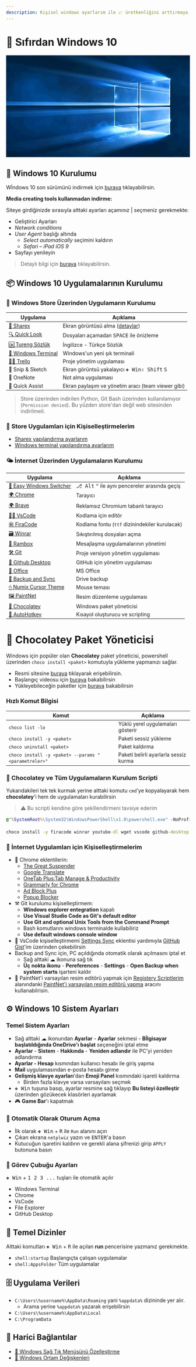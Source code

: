 ```yaml
---
description: Kişisel windows ayarlarım ile 📈 üretkenliğini arttırmaya ne dersin?
---
```


# 🚀 Sıfırdan Windows 10

![](../../res/windows_10_pic.png)

## 👷‍ Windows 10 Kurulumu

Wİndows 10 son sürümünü indirmek için [buraya](https://www.microsoft.com/tr-tr/software-download/windows10) tıklayabilirsin.

**Media creating tools kullanmadan indirme:**

Siteye girdiğinizde sırasıyla alttaki ayarları açamınız | seçmeniz gerekmekte:

- Geliştirici Ayarları
- _Network conditions_
- _User Agent_ başlığı altında
  - _Select automatically_ seçimini kaldırın
  - _Safari – iPad iOS 9_
- Sayfayı yenileyin

> Detaylı bilgi için [buraya](https://pureinfotech.com/download-windows-10-iso-without-media-creation-tool/) tıklayabilirsin.

## 📦 Windows 10 Uygulamalarının Kurulumu

### 👜 Windows Store Üzerinden Uygulamarın Kurulumu

| Uygulama                                                                                                                                                                       | Açıklama                                                                       |
| ------------------------------------------------------------------------------------------------------------------------------------------------------------------------------ | ------------------------------------------------------------------------------ |
| [🎴 Sharex](https://www.microsoft.com/tr-tr/p/sharex/9nblggh4z1sp?activetab=pivot%3Aoverviewtab)                                                                               | Ekran görüntüsü alma ([detaylar](https://www.youtube.com/watch?v=NB32QYt8WfI)) |
| [🔍 Quick Look](https://www.microsoft.com/tr-tr/p/quicklook/9nv4bs3l1h4s?activetab=pivot:overviewtab)                                                                          | Dosyaları açamadan <kbd>SPACE</kbd> ile önizleme                               |
| [🆗 Tureng Sözlük](https://www.microsoft.com/tr-tr/p/tureng-sozluk/9wzdncrfjb1g?utm_source=AppAgg.com&utm_medium=AppAgg&utm_campaign=AppAgg&rtc=1&activetab=pivot:overviewtab) | İngilizce - Türkçe Sözlük                                                      |
| [🖤 Windows Terminal](https://www.microsoft.com/tr-tr/p/windows-terminal-preview/9n0dx20hk701?activetab=pivot:overviewtab)                                                     | Windows'un yeni şık terminali                                                  |
| [👨‍💼 Trello](https://www.microsoft.com/tr-tr/p/trello/9nblggh4xxvw?activetab=pivot:overviewtab)                                                                              | Proje yönetim uygulaması                                                       |
| 🎴 Snip & Sketch                                                                                                                                                               | Ekran görüntsü yakalayıcı <kbd>❖ Win</kbd><kbd>⇧ Shift</kbd> <kbd>S</kbd>      |
| 📔 OneNote                                                                                                                                                                     | Not alma uygulaması                                                            |
| 🤝 Quick Assist                                                                                                                                                                | Ekran paylaşım ve yönetim aracı (team viewer gibi)                             |


> Store üzerinden indirilen Python, Git Bash üzerinden kullanılamıyor (`Permission denied`). Bu yüzden store'dan değil web sitesinden indirilmeli.

### 🤸‍ Store Uygulamları için Kişiselleştirmelerim

- [Sharex yapılandırma ayarlarım](https://drive.google.com/uc?id=18qJhuV9gOZYnRBdKklEA0UmMnwyJO8xV)
- [Windows terminal yapılandırma ayarlarım](https://gist.github.com/yedhrab/748ed0216864c3ea0dea224d988c97cb)

### 🌤 İnternet Üzerinden Uygulamaların Kurulumu

| Uygulama                                                                                  | Açıklama                                                         |
| ----------------------------------------------------------------------------------------- | ---------------------------------------------------------------- |
| [🔁 Easy Windows Switcher](https://neosmart.net/EasySwitch/)                              | <kbd>⎇ Alt</kbd> <kbd>"</kbd> ile aynı pencereler arasında geçiş |
| [🌍 Chrome](https://www.google.com/chrome/)                                               | Tarayıcı                                                         |
| [🌍 Brave](https://brave.com/)                                                            | Reklamsız Chromium tabanlı tarayıcı                              |
| [👨‍💻 VsCode](https://code.visualstudio.com/download)                                    | Kodlama için editör                                              |
| [㊙ FiraCode](https://github.com/tonsky/FiraCode)                                         | Kodlama fontu (`ttf` dizinindekiler kurulacak)                   |
| [🗃 Winrar](https://www.win-rar.com/download.html?&L=0)                                   | Sıkıştırılmış dosyaları açma                                     |
| [📨 Rambox](https://rambox.pro/#pricing)                                                  | Mesajlaşma uygulamalarının yönetimi                              |
| [🛠 Git](https://git-scm.com/downloads)                                                   | Proje versiyon yönetim uygulaması                                |
| [🐙 Github Desktop](https://desktop.github.com/)                                          | GitHub için yönetim uygulaması                                   |
| [🏢 Office](https://bit.ly/2kjVZe9)                                                       | MS Office                                                        |
| [📂 Backup and Sync](https://www.google.com/drive/download/backup-and-sync/)              | Drive backup                                                     |
| [🖱 Numix Cursor Theme](https://drive.google.com/uc?id=1odtFIqAEfnvBH5Zk5ZefPnm77kZIxxQp) | Mouse teması                                                     |
| [🖼 PaintNet](https://www.dotpdn.com/downloads/pdn.html)                                  | Resim düzenleme uygulaması                                       |
| [🍫 Chocolatey](https://chocolatey.org/)                                                  | Windows paket yöneticisi                                         |
| [💫 AutoHotkey](https://www.autohotkey.com/)                                              | Kısayol oluşturucu ve scripting                                  |

# 🍫 Chocolatey Paket Yöneticisi

Windows için popüler olan **Chocolatey** paket yöneticisi, powershell üzerinden `choco install <paket>` komutuyla yükleme yapmanızı sağlar.

- Resmi sitesine [buraya](https://chocolatey.org/) tıklayarak erişebilirsin.
- Başlangıç videosu için [buraya](https://www.youtube.com/watch?v=hfgZYpo5moA) bakabilirsin
- Yükleyebileceğin paketler için [buraya](https://chocolatey.org/packages) bakabilirsin

### Hızlı Komut Bilgisi

| Komut                                                | Açıklama                              |
| ---------------------------------------------------- | ------------------------------------- |
| `choco list -lo`                                     | Yüklü yerel uygulamaları gösterir     |
| `choco install -y <paket>`                           | Paketi sessiz yükleme                 |
| `choco uninstall <paket>`                            | Paket kaldırma                        |
| `choco install -y <paket> --params "<parametreler>"` | Paketi belirli ayarlarla sessiz kurma |

### 🍫 Chocolatey ve Tüm Uygulamaların Kurulum Scripti

Yukarıdakileri tek tek kurmak yerine alttaki komutu `cmd`'ye kopyalayarak hem **chocolatey**'i hem de uygulamaları kurabilirsin

> ⚠ Bu scripti kendine göre şekillendirmeni tavsiye ederim

```cmd
@"%SystemRoot%\System32\WindowsPowerShell\v1.0\powershell.exe" -NoProfile -InputFormat None -ExecutionPolicy Bypass -Command "iex ((New-Object System.Net.WebClient).DownloadString('https://chocolatey.org/install.ps1'))" && SET "PATH=%PATH%;%ALLUSERSPROFILE%\chocolatey\bin"

choco install -y firacode winrar youtube-dl wget vscode github-desktop python3 git --params "/GitAndUnixToolsOnPath /NoShellIntegration /WindowsTerminal"

```

### 🤸‍ İnternet Uygulamları için Kişiselleştirmelerim

- 🎇 Chrome eklentilerin:
  - [The Great Suspender](https://chrome.google.com/webstore/detail/the-great-suspender/klbibkeccnjlkjkiokjodocebajanakg?hl=en)
  - [Google Translate](https://chrome.google.com/webstore/search/translate?hl=en)
  - [OneTab Plus:Tab Manage & Productivity](https://chrome.google.com/webstore/detail/onetab-plustab-manage-pro/lepdjbhbkpfenckechpdfohdmkhogojf?hl=en)
  - [Grammarly for Chrome](https://chrome.google.com/webstore/detail/grammarly-for-chrome/kbfnbcaeplbcioakkpcpgfkobkghlhen?hl=en)
  - [Ad Block Plus](https://chrome.google.com/webstore/detail/adblock-plus-free-ad-bloc/cfhdojbkjhnklbpkdaibdccddilifddb)
  - [Popup Blocker](https://chrome.google.com/webstore/detail/pop-up-blocker-for-chrome/bkkbcggnhapdmkeljlodobbkopceiche)
- ⚒ Git kurulumu kişiselleştirmem:
  - **Windows explorer entegration** kapalı
  - **Use Visual Studio Code as Git's default editor**
  - **Use Git and optional Unix Tools from the Command Prompt**
  - Bash komutlarını windows terminalde kullabiliriz
  - **Use default windows console window**
- 🥧 VsCode kişiselleştirmemi [Settings Sync](https://marketplace.visualstudio.com/itemdetails?itemName=Shan.code-settings-sync) eklentisi yardımıyla [GitHub Gist](https://gist.github.com/yedhrab/4b13743a36cece5c3c22a5042897a83d)'im üzerinden çekebilirsin
- Backup and Sync için, PC açıldığında otomatik olarak açılmasını iptal et
  - Sağ alttaki ☁ ikonuna sağ tık
  - **Üç nokta ikonu** - **Pereferences** - **Settings** - **Open Backup when system starts** işarteni kaldır
- 🔧 PaintNet'i varsayılan resim editörü yapmak için [Registery Scriptlerim](./Registery%20Scriptlerim) alanındanki [PaintNet'i varsayılan resim editörü yapma](./Registery%20Scriptlerim/PaintNet%27i%20varsay%C4%B1lan%20resim%20edit%C3%B6r%C3%BC%20yapma.reg) aracını kullanabilrisin.

## ⚙ Windows 10 Sistem Ayarları

###  Temel Sistem Ayarları

- Sağ alttaki ☁ ikonundan **Ayarlar** - **Ayarlar** sekmesi - **Bİlgisayar başlatıldığında OneDrive'ı başlat** seçeneğini iptal etme
- **Ayarlar** - **Sistem** - **Hakkında** - **Yeniden adlandır** ile PC'yi yeniden adlandırma
- **Ayarlar - Hesap** kısmından kullanıcı hesabı ile giriş yapma
- **Mail** uygulamasından e-posta hesabı girme
- **Gelişmiş klavye ayarları**'dan **Emoji Panel** kısmındaki işareti kaldırma
  - Birden fazla klavye varsa varsayılanı seçmek
- <kbd>❖ Win</kbd> tuşuna basıp, ayarlar resmine sağ tıklayıp **Bu listeyi özelleştir** üzerinden gözükecek klasörleri ayarlamak
- 🎮 **Game Bar**'ı kapatmak

### 🔑 Otomatik Olarak Oturum Açma

- İlk olarak <kbd>❖ Win</kbd> + <kbd>R</kbd> ile `Run` alanını açın
- Çıkan ekrana `netplwiz` yazın ve <kbd>ENTER</kbd>'a basın
- Kutucuğun işaretini kaldırın ve gerekli alana şifrenizi girip `APPLY` butonuna basın

### 🍢 Görev Çubuğu Ayarları

<kbd>❖ Win</kbd> + <kbd>1 2 3 ...</kbd> tuşları ile otomatik açılır

- Windows Terminal
- Chrome
- VsCode
- File Explorer
- GitHub Desktop

## 📂 Temel Dizinler

Alttaki komutları <kbd>❖ Win</kbd> + <kbd>R</kbd> ile açılan **run** pencerisine yazmanız gerekmekte.

- `shell:startup` Başlangıçta çalışan uygulamalar
- `shell:AppsFolder` Tüm uygulamalar

## 🗄 Uygulama Verileri

- `C:\Users\%username%\AppData\Roaming` yani `%appdata%` dizininde yer alır.
  - Arama yerine `%appdata%` yazarak erişebilirsin
- `C:\Users\%username%\AppData\Local`
- `C:\ProgramData`

## 🔗 Harici Bağlantılar

- [🧱 Windows Sağ Tık Menüsünü Özelleştirme](./Windows%2010%20Di%C4%9Fer%20Notlar/Windows%20Sa%C4%9F%20T%C4%B1k%20Men%C3%BCs%C3%BCn%C3%BC%20%C3%96zelle%C5%9Ftirme.md)
- [🌆 Windows Ortam Değişkenleri](./Windows%2010%20Di%C4%9Fer%20Notlar/Windows%20Ortam%20De%C4%9Fi%C5%9Fkenleri.md)

